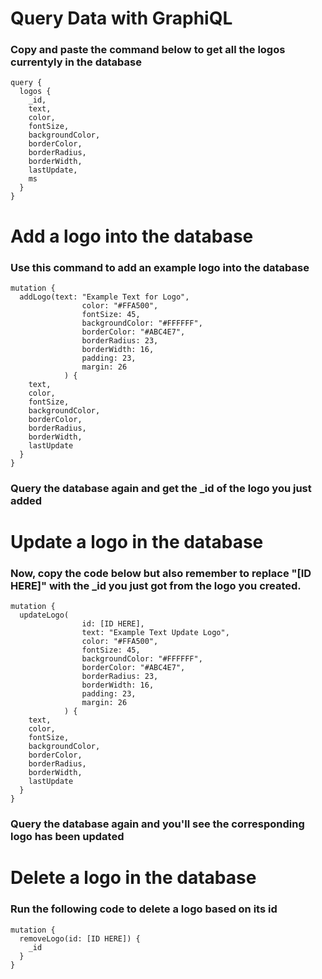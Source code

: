 # Query Data with GraphiQL
### Copy and paste the command below to get all the logos currentyly in the database

    query {
      logos {
        _id,
        text,
        color,
        fontSize,
        backgroundColor,
        borderColor,
        borderRadius,
        borderWidth,
        lastUpdate,
        ms
      }
    }
#
# Add a logo into the database

### Use this command to add an example logo into the database

    mutation {
      addLogo(text: "Example Text for Logo", 
        			color: "#FFA500",
      				fontSize: 45,
      				backgroundColor: "#FFFFFF",
      				borderColor: "#ABC4E7",
      				borderRadius: 23,
      				borderWidth: 16,
        			padding: 23,
        			margin: 26
      			) {
        text,
        color,
        fontSize,
        backgroundColor,
        borderColor,
        borderRadius,
        borderWidth,
        lastUpdate
      }
    }

### Query the database again and get the _id of the logo you just added

#
# Update a logo in the database
### Now, copy the code below but also remember to replace "[ID HERE]" with the _id you just got from the logo you created.

    mutation {
      updateLogo(
        			id: [ID HERE],
        			text: "Example Text Update Logo", 
        			color: "#FFA500",
      				fontSize: 45,
      				backgroundColor: "#FFFFFF",
      				borderColor: "#ABC4E7",
      				borderRadius: 23,
      				borderWidth: 16,
        			padding: 23,
        			margin: 26
      			) {
        text,
        color,
        fontSize,
        backgroundColor,
        borderColor,
        borderRadius,
        borderWidth,
        lastUpdate
      }
    }

### Query the database again and you'll see the corresponding logo has been updated

#
# Delete a logo in the database

### Run the following code to delete a logo based on its id
    mutation {
      removeLogo(id: [ID HERE]) {
        _id
      }
    }
